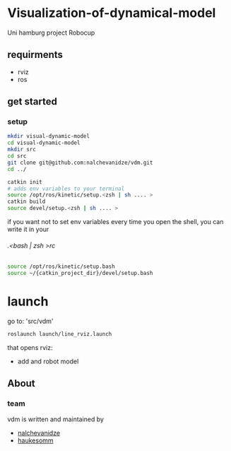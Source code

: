 # Visualization-of-dynamical-model

Uni hamburg project Robocup

## requirments

- rviz
- ros

## get started

### setup

```zsh
mkdir visual-dynamic-model
cd visual-dynamic-model
mkdir src
cd src
git clone git@github.com:nalchevanidze/vdm.git
cd ../

catkin init
# adds env variables to your terminal
source /opt/ros/kinetic/setup.<zsh | sh .... >
catkin build
source devel/setup.<zsh | sh .... >
```

if you want not to set env variables every time you open the shell, you can write it in your

###### .<bash | zsh >rc

```bash
source /opt/ros/kinetic/setup.bash
source ~/{catkin_project_dir}/devel/setup.bash
```

# launch

go to: 'src/vdm'

```bash
roslaunch launch/line_rviz.launch
```

that opens rviz:

- add and robot model

## About

### team

vdm is written and maintained by

- [nalchevanidze](https://github.com/nalchevanidze)
- [haukesomm](https://github.com/haukesomm)
